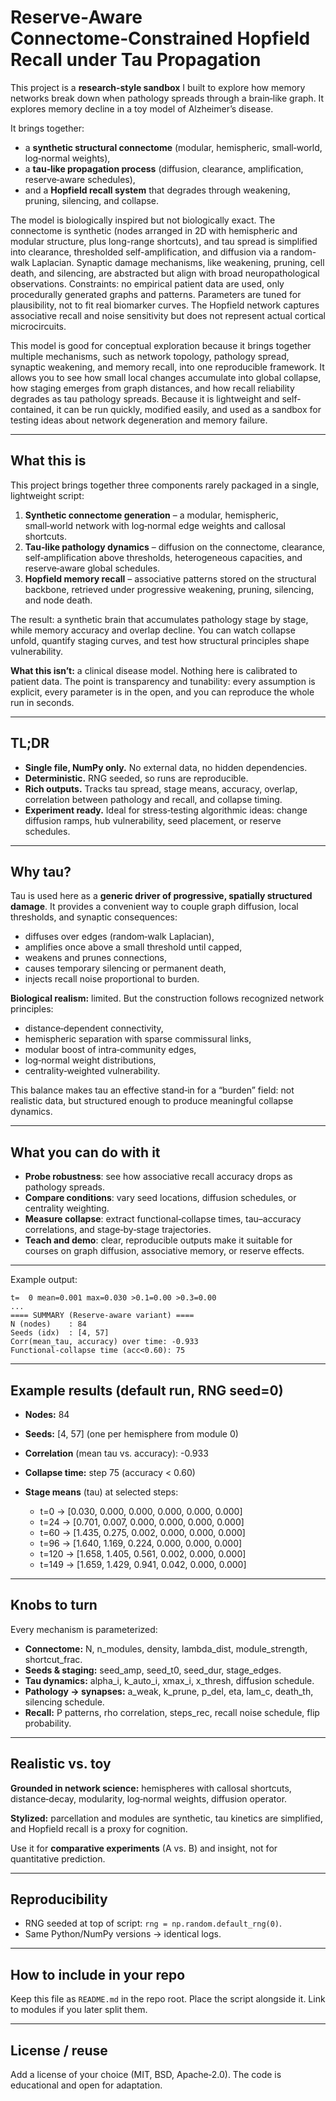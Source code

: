 # Reserve‑Aware Connectome‑Constrained Hopfield Recall under Tau Propagation

This project is a **research‑style sandbox** I built to explore how memory networks break down when pathology spreads through a brain‑like graph. It explores memory decline in a toy model of Alzheimer’s disease.

It brings together:

* a **synthetic structural connectome** (modular, hemispheric, small‑world, log‑normal weights),
* a **tau‑like propagation process** (diffusion, clearance, amplification, reserve‑aware schedules),
* and a **Hopfield recall system** that degrades through weakening, pruning, silencing, and collapse.


The model is biologically inspired but not biologically exact. The connectome is synthetic (nodes arranged in 2D with hemispheric and modular structure, plus long-range shortcuts), and tau spread is simplified into clearance, thresholded self-amplification, and diffusion via a random-walk Laplacian. Synaptic damage mechanisms, like weakening, pruning, cell death, and silencing, are abstracted but align with broad neuropathological observations. Constraints: no empirical patient data are used, only procedurally generated graphs and patterns. Parameters are tuned for plausibility, not to fit real biomarker curves. The Hopfield network captures associative recall and noise sensitivity but does not represent actual cortical microcircuits.

This model is good for conceptual exploration because it brings together multiple mechanisms, such as network topology, pathology spread, synaptic weakening, and memory recall, into one reproducible framework. It allows you to see how small local changes accumulate into global collapse, how staging emerges from graph distances, and how recall reliability degrades as tau pathology spreads. Because it is lightweight and self-contained, it can be run quickly, modified easily, and used as a sandbox for testing ideas about network degeneration and memory failure.

---

## What this is

This project brings together three components rarely packaged in a single, lightweight script:

1. **Synthetic connectome generation** – a modular, hemispheric, small‑world network with log‑normal edge weights and callosal shortcuts.
2. **Tau‑like pathology dynamics** – diffusion on the connectome, clearance, self‑amplification above thresholds, heterogeneous capacities, and reserve‑aware global schedules.
3. **Hopfield memory recall** – associative patterns stored on the structural backbone, retrieved under progressive weakening, pruning, silencing, and node death.

The result: a synthetic brain that accumulates pathology stage by stage, while memory accuracy and overlap decline. You can watch collapse unfold, quantify staging curves, and test how structural principles shape vulnerability.

**What this isn’t:** a clinical disease model. Nothing here is calibrated to patient data. The point is transparency and tunability: every assumption is explicit, every parameter is in the open, and you can reproduce the whole run in seconds.

---

## TL;DR

* **Single file, NumPy only.** No external data, no hidden dependencies.
* **Deterministic.** RNG seeded, so runs are reproducible.
* **Rich outputs.** Tracks tau spread, stage means, accuracy, overlap, correlation between pathology and recall, and collapse timing.
* **Experiment ready.** Ideal for stress‑testing algorithmic ideas: change diffusion ramps, hub vulnerability, seed placement, or reserve schedules.

---

## Why tau?

Tau is used here as a **generic driver of progressive, spatially structured damage**. It provides a convenient way to couple graph diffusion, local thresholds, and synaptic consequences:

* diffuses over edges (random‑walk Laplacian),
* amplifies once above a small threshold until capped,
* weakens and prunes connections,
* causes temporary silencing or permanent death,
* injects recall noise proportional to burden.

**Biological realism:** limited. But the construction follows recognized network principles:

* distance‑dependent connectivity,
* hemispheric separation with sparse commissural links,
* modular boost of intra‑community edges,
* log‑normal weight distributions,
* centrality‑weighted vulnerability.

This balance makes tau an effective stand‑in for a “burden” field: not realistic data, but structured enough to produce meaningful collapse dynamics.

---

## What you can do with it

* **Probe robustness**: see how associative recall accuracy drops as pathology spreads.
* **Compare conditions**: vary seed locations, diffusion schedules, or centrality weighting.
* **Measure collapse**: extract functional‑collapse times, tau–accuracy correlations, and stage‑by‑stage trajectories.
* **Teach and demo**: clear, reproducible outputs make it suitable for courses on graph diffusion, associative memory, or reserve effects.

---

Example output:

```
t=  0 mean=0.001 max=0.030 >0.1=0.00 >0.3=0.00
...
==== SUMMARY (Reserve-aware variant) ====
N (nodes)    : 84
Seeds (idx)  : [4, 57]
Corr(mean_tau, accuracy) over time: -0.933
Functional-collapse time (acc<0.60): 75
```

---

## Example results (default run, RNG seed=0)

* **Nodes:** 84
* **Seeds:** \[4, 57] (one per hemisphere from module 0)
* **Correlation** (mean tau vs. accuracy): -0.933
* **Collapse time:** step 75 (accuracy < 0.60)
* **Stage means** (tau) at selected steps:

  * t=0   -> \[0.030, 0.000, 0.000, 0.000, 0.000, 0.000]
  * t=24  -> \[0.701, 0.007, 0.000, 0.000, 0.000, 0.000]
  * t=60  -> \[1.435, 0.275, 0.002, 0.000, 0.000, 0.000]
  * t=96  -> \[1.640, 1.169, 0.224, 0.000, 0.000, 0.000]
  * t=120 -> \[1.658, 1.405, 0.561, 0.002, 0.000, 0.000]
  * t=149 -> \[1.659, 1.429, 0.941, 0.042, 0.000, 0.000]

---

## Knobs to turn

Every mechanism is parameterized:

* **Connectome:** N, n\_modules, density, lambda\_dist, module\_strength, shortcut\_frac.
* **Seeds & staging:** seed\_amp, seed\_t0, seed\_dur, stage\_edges.
* **Tau dynamics:** alpha\_i, k\_auto\_i, xmax\_i, x\_thresh, diffusion schedule.
* **Pathology → synapses:** a\_weak, k\_prune, p\_del, eta, lam\_c, death\_th, silencing schedule.
* **Recall:** P patterns, rho correlation, steps\_rec, recall noise schedule, flip probability.

---

## Realistic vs. toy

**Grounded in network science:** hemispheres with callosal shortcuts, distance‑decay, modularity, log‑normal weights, diffusion operator.

**Stylized:** parcellation and modules are synthetic, tau kinetics are simplified, and Hopfield recall is a proxy for cognition.

Use it for **comparative experiments** (A vs. B) and insight, not for quantitative prediction.

---

## Reproducibility

* RNG seeded at top of script: `rng = np.random.default_rng(0)`.
* Same Python/NumPy versions -> identical logs.

---

## How to include in your repo

Keep this file as `README.md` in the repo root. Place the script alongside it. Link to modules if you later split them.

---

## License / reuse

Add a license of your choice (MIT, BSD, Apache‑2.0). The code is educational and open for adaptation.
